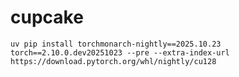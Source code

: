 # cupcake

	uv pip install torchmonarch-nightly==2025.10.23 torch==2.10.0.dev20251023 --pre --extra-index-url https://download.pytorch.org/whl/nightly/cu128
